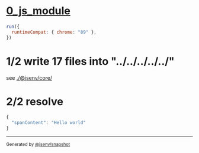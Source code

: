 # [0_js_module](../../react_build.test.mjs#L33)

```js
run({
  runtimeCompat: { chrome: "89" },
})
```

# 1/2 write 17 files into "../../../../../"

see [./@jsenv/core/](./@jsenv/core/)

# 2/2 resolve

```js
{
  "spanContent": "Hello world"
}
```

---

<sub>
  Generated by <a href="https://github.com/jsenv/core/tree/main/packages/tooling/snapshot">@jsenv/snapshot</a>
</sub>
